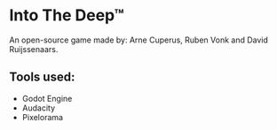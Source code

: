 # Into The Deep™
An open-source game made by: Arne Cuperus, Ruben Vonk and David Ruijssenaars.


## Tools used:
 - Godot Engine
 - Audacity
 - Pixelorama

